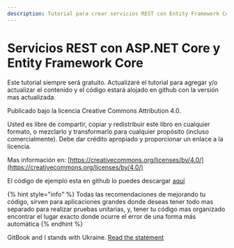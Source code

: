 ```yaml
---
description: Tutorial para crear servicios REST con Entity Framework Core
---
```


# Servicios REST con ASP.NET Core y Entity Framework Core

Este tutorial siempre será gratuito. Actualizaré el tutorial para agregar y/o actualizar el contenido y el código estará alojado en github con la versión mas actualizada.

Publicado bajo la licencia Creative Commons Attribution 4.0.&#x20;

Usted es libre de compartir, copiar y redistribuir este libro en cualquier formato, o mezclarlo y transformarlo para cualquier propósito (incluso comercialmente). Debe dar crédito apropiado y proporcionar un enlace a la licencia.&#x20;

Mas información en:  [https://creativecommons.org/licenses/by/4.0/](https://creativecommons.org/licenses/by/4.0/)

El código de ejemplo esta en github lo puedes descargar [aquí](https://github.com/apis3445/CaducaRest)

{% hint style="info" %}
Todas las recomendaciones de mejorando tu código, sirven para aplicaciones grandes donde deseas tener todo mas separado para realizar pruebas unitarias, y, tener tu código mas organizado encontrar el lugar exacto donde ocurre el error de una forma más automática
{% endhint %}

GitBook and I stands with Ukraine. [Read the statement](https://blog.gitbook.com/company/gitbook-stands-with-ukraine)
